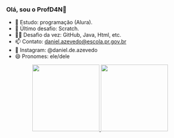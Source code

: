 ### Olá, sou o ProfD4N👋

- 🌱 Estudo: programação (Alura).
- 🔭 Último desafio: Scratch.
- 🐱‍👤 Desafio da vez: GitHub, Java, Html, etc.
- 📫 Contato: daniel.azevedo@escola.pr.gov.br 
- 🤳 Instagram: @daniel.de.azevedo
- 😄 Pronomes: ele/dele

<div align="center">
  <a href="https://github.com/ProfD4N">
  <img height="180em" src="https://github-readme-stats.vercel.app/api?username=rafaballerini&show_icons=true&theme=dracula&include_all_commits=true&count_private=true"/>
  <img height="180em" src="https://github-readme-stats.vercel.app/api/top-langs/?username=rafaballerini&layout=compact&langs_count=7&theme=dracula"/>
</div>
